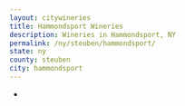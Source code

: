 ```yaml
---
layout: citywineries
title: Hammondsport Wineries
description: Wineries in Hammondsport, NY
permalink: /ny/steuben/hammondsport/
state: ny
county: steuben
city: hammondsport
---
```

-
